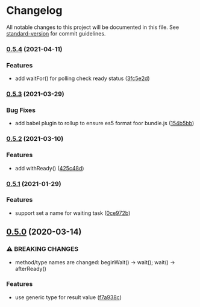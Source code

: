 # Changelog

All notable changes to this project will be documented in this file. See [standard-version](https://github.com/conventional-changelog/standard-version) for commit guidelines.

### [0.5.4](https://github.com/rocwind/wait-ready/compare/v0.5.3...v0.5.4) (2021-04-11)


### Features

* add waitFor() for polling check ready status ([3fc5e2d](https://github.com/rocwind/wait-ready/commit/3fc5e2d6dbbb3a19f7e1d817e74d455679d36e6d))

### [0.5.3](https://github.com/rocwind/wait-ready/compare/v0.5.2...v0.5.3) (2021-03-29)


### Bug Fixes

* add babel plugin to rollup to ensure es5 format foor bundle.js ([154b5bb](https://github.com/rocwind/wait-ready/commit/154b5bb44905e55b951f5eacc7759a0297bd7e4e))

### [0.5.2](https://github.com/rocwind/wait-ready/compare/v0.5.1...v0.5.2) (2021-03-10)


### Features

* add withReady() ([425c48d](https://github.com/rocwind/wait-ready/commit/425c48d7cfde5e3c9d9d298f4db59bc64e3b8cc9))

### [0.5.1](https://github.com/rocwind/wait-ready/compare/v0.5.0...v0.5.1) (2021-01-29)


### Features

* support set a name for waiting task ([0ce972b](https://github.com/rocwind/wait-ready/commit/0ce972bb004dfde09d95223b69081812a9fe4f83))

## [0.5.0](https://github.com/rocwind/wait-ready/compare/v0.4.0...v0.5.0) (2020-03-14)


### ⚠ BREAKING CHANGES

* method/type names are changed: beginWait() -> wait(); wait() -> afterReady()

### Features

* use generic type for result value ([f7a938c](https://github.com/rocwind/wait-ready/commit/f7a938cfcacdc5fcce00f908db9e31efd079826e))
